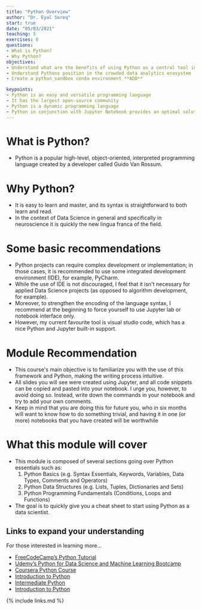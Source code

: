 ```yaml
---
title: "Python Overview"
author: "Dr. Eyal Soreq" 
start: true
date: "05/03/2021"
teaching: 5
exercises: 0
questions:
- What is Python?
- Why Python?
objectives:
- Understand what are the benefits of using Python as a central tool in your PhD.
- Understand Pythons position in the crowded data analytics ecosystem
- Create a python_sandbox conda environment **ADD**

keypoints:
- Python is an easy and versatile programming language
- It has the largest open-source community
- Python is a dynamic programming language
- Python in conjunction with Jupyter Notebook provides an optimal solution for almost all  research projects
---
```


# What is Python?
- Python is a popular high-level, object-oriented, interpreted programming language created by a developer called Guido Van Rossum.


# Why Python?

- It is easy to learn and master, and its syntax is straightforward to both learn and read. 
- In the context of Data Science in general and specifically in neuroscience it is quickly the new lingua franca of the field. 


# Some basic recommendations

- Python projects can require complex development or implementation; in those cases, it is recommended to use some integrated development environment (IDE), for example, PyCharm. 
- While the use of IDE is not discouraged, I feel that it isn't necessary for applied Data Science projects (as opposed to algorithm development, for example). 
- Moreover, to strengthen the encoding of the language syntax, I recommend at the beginning to force yourself to use Jupyter lab or notebook interface only.
- However, my current favourite tool is visual studio code, which has a nice Python and Jupyter built-in support.


# Module Recommendation

- This course's main objective is to familiarize you with the use of this framework  and Python, making the writing process intuitive.
- All slides you will see were created using Jupyter, and all code snippets can be copied and pasted into your notebook.
I urge you, however, to avoid doing so.
Instead, write down the commands in your notebook and try to add your own comments.
- Keep in mind that you are doing this for future you, who in six months will want to know how to do something trivial, and having it in one (or more) notebooks that you have created will be worthwhile 

# What this module will cover
- This module is composed of several sections going over Python essentials such as: 
    1. Python Basics (e.g. Syntax Essentials, Keywords, Variables, Data Types, Comments and Operators)
    1. Python Data Structures (e.g. Lists, Tuples, Dictionaries and Sets)
    1. Python Programming Fundamentals (Conditions, Loops and Functions)
- The goal is to quickly give you a cheat sheet to start using Python as a data scientist.



## Links to expand your understanding 

For those interested in learning more...

- [FreeCodeCamp’s Python Tutorial ](https://www.youtube.com/watch?v=rfscVS0vtbwl)
- [Udemy’s Python for Data Science and Machine Learning Bootcamp](https://bit.ly/dataprofessor-udemy-python-ds)
- [Coursera Python Course](https://www.coursera.org/learn/python)
- [Introduction to Python](https://learn.datacamp.com/courses/intro-to-python-for-data-science)
- [Intermediate Python](https://learn.datacamp.com/courses/intermediate-python)
- [Introduction to Python](https://learn.datacamp.com/courses/intro-to-python-for-data-science)


{% include links.md %}

